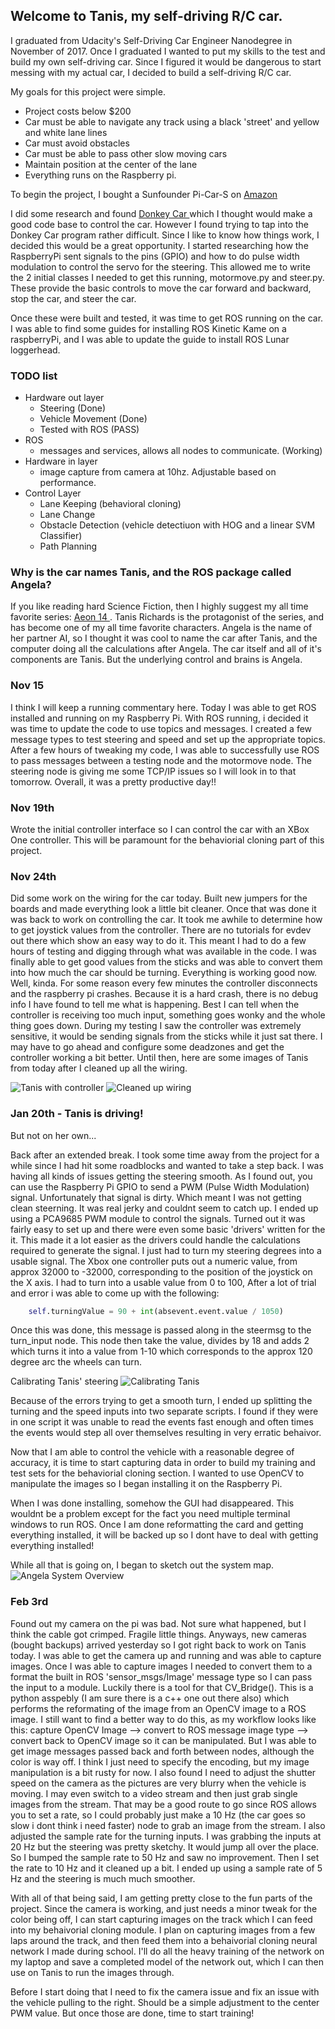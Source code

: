 ## Welcome to Tanis, my self-driving R/C car.

I graduated from Udacity's Self-Driving Car Engineer Nanodegree in November of 2017. Once I graduated I wanted to put my skills to the test and build my own self-driving car.  Since I figured it would be dangerous to start messing with my actual car, I decided to build a self-driving R/C car.  

My goals for this project were simple.  
- Project costs below $200
- Car must be able to navigate any track using a black 'street' and yellow and white lane lines
- Car must avoid obstacles
- Car must be able to pass other slow moving cars
- Maintain position at the center of the lane
- Everything runs on the Raspberry pi.

To begin the project, I bought a Sunfounder Pi-Car-S on [ Amazon ]( https://www.amazon.com/SunFounder-Raspberry-Smart-Robot-Car/dp/B06XYZRBNJ )

I did some research and found [ Donkey Car ]( http://www.donkeycar.com/ ) which I thought would make a good code base to control the car.  However I found trying to tap into the Donkey Car program rather difficult.  Since I like to know how things work, I decided this would be a great opportunity. I started researching how the RaspberryPi sent signals to the pins (GPIO) and how to do pulse width modulation to control the servo for the steering.  This allowed me to write the 2 initial classes I needed to get this running, motormove.py and steer.py.  These provide the basic controls to move the car forward and backward, stop the car, and steer the car.  

Once these were built and tested, it was time to get ROS running on the car.  I was able to find some guides for installing ROS Kinetic Kame on a raspberryPi, and I was able to update the guide to install ROS Lunar loggerhead.

### TODO list
- Hardware out layer 
    - Steering (Done)
    - Vehicle Movement (Done)
    - Tested with ROS (PASS)
- ROS
    - messages and services, allows all nodes to communicate. (Working)
- Hardware in layer 
    - image capture from camera at 10hz.  Adjustable based on performance.
- Control Layer
    - Lane Keeping (behavioral cloning)
    - Lane Change
    - Obstacle Detection (vehicle detectiuon with HOG and a linear SVM Classifier)
    - Path Planning

### Why is the car names Tanis, and the ROS package called Angela?
If you like reading hard Science Fiction, then I highly suggest my all time favorite series: [ Aeon 14 ](http://www.aeon14.com/).  Tanis Richards is the protagonist of the series, and has become one of my all time favorite characters. Angela is the name of her partner AI, so I thought it was cool to name the car after Tanis, and the computer doing all the calculations after Angela.  The car itself and all of it's components are Tanis.  But the underlying control and brains is Angela.  

### Nov 15
I think I will keep a running commentary here.  Today I was able to get ROS installed and running on my Raspberry Pi. With ROS running, i decided it was time to update the code to use topics and messages.  I created a few message types to test steering and speed and set up the appropriate topics.  After a few hours of tweaking my code, I was able to successfully use ROS to pass messages between a testing node and the motormove node.  The steering node is giving me some TCP/IP issues so I will look in to that tomorrow.  Overall, it was a pretty productive day!!

### Nov 19th
Wrote the initial controller interface so I can control the car with an XBox One controller.  This will be paramount for the behaviorial cloning part of this project.


### Nov 24th
Did some work on the wiring for the car today.  Built new jumpers for the boards and made everything look a little bit cleaner.  Once that was done it was back to work on controlling the car.  It took me awhile to determine how to get joystick values from the controller.  There are no tutorials for evdev out there which show an easy way to do it.  This meant I had to do a few hours of testing and digging through what was available in the code.  I was finally able to get good values from the sticks and was able to convert them into how much the car should be turning.  Everything is working good now.  Well, kinda.  For some reason every few minutes the controller disconnects and the raspberry pi crashes.  Because it is a hard crash, there is no debug info I have found to tell me what is happening.  Best I can tell when the controller is receiving too much input, something goes wonky and the whole thing goes down.  During my testing I saw the controller was extremely sensitive, it would be sending signals from the sticks while it just sat there.  I may have to go ahead and configure some deadzones and get the controller working a bit better.  Until then, here are some images of Tanis from today after I cleaned up all the wiring. 

![Tanis with controller](images/IMG_8144.JPG)
![Cleaned up wiring](images/IMG_8145.JPG)

### Jan 20th - Tanis is driving!
But not on her own...

Back after an extended break.  I took some time away from the project for a while since I had hit some roadblocks and wanted to take a step back.  I was having all kinds of issues getting the steering smooth.  As I found out, you can use the Raspberry Pi GPIO to send a PWM (Pulse Width Modulation) signal.  Unfortunately that signal is dirty.  Which meant I was not getting clean steerning.  It was real jerky and couldnt seem to catch up.  I ended up using a PCA9685 PWM module to control the signals.  Turned out it was fairly easy to set up and there were even some basic 'drivers' written for the it.  This made it a lot easier as the drivers could handle the calculations required to generate the signal.  I just had to turn my steering degrees into a usable signal.  The Xbox one controller puts out a numeric value, from approx 32000 to -32000,  corresponding to the position of the joystick on the X axis.  I had to turn into a usable value from 0 to 100, After a lot of trial and error i was able to come up with the following:
```python
    self.turningValue = 90 + int(absevent.event.value / 1050) 
```

Once this was done, this message is passed along in the steermsg to the turn_input node.  This node then take the value, divides by 18 and adds 2 which turns it into a value from 1-10 which corresponds to the approx 120 degree arc the wheels can turn.

Calibrating Tanis' steering
![Calibrating Tanis](images/SteeringCal.jpg)

Because of the errors trying to get a smooth turn, I ended up splitting the turning and the speed inputs into two separate scripts.  I found if they were in one script it was unable to read the events fast enough and often times the events would step all over themselves resulting in very erratic behaivor.

Now that I am able to control the vehicle with a reasonable degree of accuracy, it is time to start capturing data in order to build my training and test sets for the behaviorial cloning section. I wanted to use OpenCV to manipulate the images so I began installing it on the Raspberry Pi.

When I was done installing, somehow the GUI had disappeared.  This wouldnt be a problem except for the fact you need multiple terminal windows to run ROS.  Once I am done reformatting the card and getting everything installed, it will be backed up so I dont have to deal with getting everything installed!

While all that is going on, I began to sketch out the system map.
![Angela System Overview](images/AngelaOverview.jpg)


### Feb 3rd

Found out my camera on the pi was bad.  Not sure what happened, but I think the cable got crimped.  Fragile little things.  Anyways, new cameras (bought backups) arrived yesterday so I got right back to work on Tanis today.  I was able to get the camera up and running and was able to capture images.  Once I was able to capture images I needed to convert them to a format the built in ROS 'sensor_msgs/Image' message type so I can pass the input to a module.  Luckily there is a tool for that CV_Bridge().  This is a python asspebly (I am sure there is a c++ one out there also) which performs the reformating of the image from an OpenCV image to a ROS image.  I still want to find a better way to do this, as my workflow looks like this:  capture OpenCV Image --> convert to ROS message image type --> convert back to OpenCV image so it can be manipulated.  But I was able to get image messages passed back and forth between nodes, although the color is way off.  I think I just need to specify the encoding, but my image manipulation is a bit rusty for now.  I also found I need to adjust the shutter speed on the camera as the pictures are very blurry when the vehicle is moving.  I may even switch to a video stream and then just grab single images from the stream.  That may be a good route to go since ROS allows you to set a rate, so I could probably just make a 10 Hz (the car goes so slow i dont think i need faster) node to grab an image from the stream.  I also adjusted the sample rate for the turning inputs.  I was grabbing the inputs at 20 Hz but the steering was pretty sketchy.  It would jump all over the place.  So I bumped the sample rate to 50 Hz and saw no improvement.  Then I set the rate to 10 Hz and it cleaned up a bit. I ended up using a sample rate of 5 Hz and the steering is much much smoother.  

With all of that being said, I am getting pretty close to the fun parts of the project.  Since the camera is working, and just needs a minor tweak for the color being off, I can start capturing images on the track which I can feed into my behaivorial cloning module.  I plan on capturing images from a few laps around the track, and then feed them into a behaivorial cloning neural network I made during school.  I'll do all the heavy training of the network on my laptop and save a completed model of the network out, which I can then use on Tanis to run the images through.  

Before I start doing that I need to fix the camera issue and fix an issue with the vehicle pulling to the right.  Should be a simple adjustment to the center PWM value. But once those are done, time to start training! 